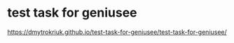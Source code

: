 # test task for geniusee

https://dmytrokriuk.github.io/test-task-for-geniusee/test-task-for-geniusee/
